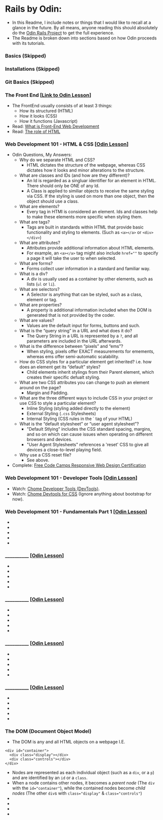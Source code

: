 # Rails by Odin:
  * In this Readme, I include notes or things that I would like to recall at a glance in the future. By all means, anyone reading this should absolutely do the [Odin Rails Project](https://www.theodinproject.com/) to get the full experience.
  * The Readme is broken down into sections based on how Odin proceeds with its tutorials.

### Basics (Skipped)

### Installations (Skipped)

### Git Basics (Skipped)

### The Front End [[Link to Odin Lesson](https://www.theodinproject.com/courses/web-development-101/lessons/introduction-to-the-front-end)]
  * The FrontEnd usually consists of at least 3 things:
    * How its structured (HTML)
    * How it looks (CSS)
    * How it functions (Javascript)
  * Read: [What is Front-End Web Development](https://generalassemb.ly/blog/what-is-front-end-web-development/)
  * Read: [The role of HTML](http://webapps-for-beginners.rubymonstas.org/html.html)

### Web Development 101 - HTML & CSS [[Odin Lesson](https://www.theodinproject.com/courses/web-development-101/lessons/html-and-css-basics)]
  * Odin Questions, My Answers:
    * Why do we separate HTML and CSS?
      * HTML dictates the structure of the webpage, whereas CSS dictates how it looks and minor alterations to the structure.
    * What are classes and IDs (and how are they different)?
      * An Id is regarded as a singluar identifier for an element in HTML. There should only be ONE of any Id.
      * A Class is applied to similiar objects to receive the same styling via CSS. If the styling is used on more than one object, then the object should use a class.
    * What are elements?
      * Every tag in HTMl is considered an element. Ids and classes help to make these elements more specific when styling them.
    * What are tags?
      * Tags are built in standards within HTML that provide basic functionality and styling to elements. (Such as `<a></a>` or `<div></div>`)
    * What are attributes?
      * Attributes provide additional information about HTML elements. 
      * For example, an `<a></a>` tag might also include  `href=""` to specify a page it will take the user to when selected.  
    * What are forms?
      * Forms collect user information in a standard and familiar way.
    * What is a div?
      * A div is usually used as a container by other elements, such as lists (`ul` or `li`).
    * What are selectors?
      * A Selector is anything that can be styled, such as a class, element or tag.
    * What are properties?
      * A property is additional information included when the DOM is generated that is not provided by the coder.
    * What are values?
      * Values are the default input for forms, buttons and such.
    * What is the “query string” in a URL and what does it do?
      * The Query String in a URL is represented by a `?`, and all parameters are included in the URL afterwards.
    * What is the difference between “pixels” and “ems”?
      * When styling, pixels offer EXACT measurements for emements, whereas ems offer semi-automatic scalability.
    * How do CSS styles for a particular element get inherited? i.e. how does an  element get its “default” styles?
      * Child elements inherit stylings from their Parent element, which creates their specific defualt styling.
    * What are two CSS attributes you can change to push an element around on the page?
      * Margin and Padding.
    * What are the three different ways to include CSS in your project or use CSS to style a particular element?
      * Inline Styling (styling added directly to the element)
      * External Styling (`.css` Stylesheets)
      * Internal Styling (CSS rules in the `<head></head> tag of your HTML)
    * What is the “default stylesheet” or “user agent stylesheet”?
      * "Default Stlying" includes the CSS standard spacing, margins, and so on which can cause issues when operating on different browsers and devices.
      * "User Agent Stylesheets" references a 'reset' CSS to give all devices a close-to-level playing field.
    * Why use a CSS reset file?
      * See above.
  * Complete: [Free Code Camps Responsive Web Design Certification](https://www.freecodecamp.org/learn/)

### Web Development 101 - Developer Tools [[Odin Lesson](https://www.theodinproject.com/courses/web-development-101/lessons/developer-tools)]
  * Watch: [Chome Developer Tools (DevTools)](https://www.youtube.com/watch?v=wcFnnxfA70g).
  * Watch: [Chome Devtools for CSS](https://www.youtube.com/watch?v=Z3HGJsNLQ1E) (Ignore anything about bootstrap for now).

### Web Development 101 - Fundamentals Part 1 [[Odin Lesson](https://www.theodinproject.com/courses/web-development-101/lessons/fundamentals-part-1)]
  * 
  * 
  * 
  * 
  * 

### __________ [[Odin Lesson](__________)]
  * 
  * 
  * 
  * 
  * 

### __________ [[Odin Lesson](__________)]
  * 
  * 
  * 
  * 
  * 

### __________ [[Odin Lesson](__________)]
  * 
  * 
  * 
  * 
  * 

### __________ [[Odin Lesson](__________)]
  * 
  * 
  * 
  * 
  * 













































### The DOM (Document Object Model)
  * The DOM is any and all HTML objects on a webpage I.E.
  ```
  <div id="container">
    <div class="display"></div>
    <div class="controls"></div>
  </div>
  ```
  * Nodes are represented as each individual object (such as a `div`, or a `p`) and are identified by an `id` or a `class`.
  * When a node contains other nodes, it becomes a _parent node_ (The `div` with the `id="container"`), while the contained nodes become _child nodes_ (The other `div`s with `class="display"` & `class="controls"`)
  * 
  * 
  * 
  * 